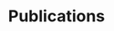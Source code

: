 ---
title: "Publications"
layout: collection
permalink: /publications/
collection: publications
author_profile: true
sort_order: reverse
---